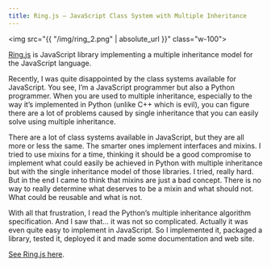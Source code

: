 ```yaml
---
title: Ring.js – JavaScript Class System with Multiple Inheritance
---
```


<img src="{{ "/img/ring_2.png" | absolute_url }}" class="w-100">

[Ring.js](http://ringjs.neoname.eu/) is JavaScript library implementing a multiple inheritance model for the JavaScript language.

Recently, I was quite disappointed by the class systems available for JavaScript. You see, I’m a JavaScript programmer but also a Python programmer. When you are used to multiple inheritance, especially to the way it’s implemented in Python (unlike C++ which is evil), you can figure there are a lot of problems caused by single inheritance that you can easily solve using multiple inheritance.

There are a lot of class systems available in JavaScript, but they are all more or less the same. The smarter ones implement interfaces and mixins. I tried to use mixins for a time, thinking it should be a good compromise to implement what could easily be achieved in Python with multiple inheritance but with the single inheritance model of those libraries. I tried, really hard. But in the end I came to think that mixins are just a bad concept. There is no way to really determine what deserves to be a mixin and what should not. What could be reusable and what is not.

With all that frustration, I read the Python’s multiple inheritance algorithm specification. And I saw that… it was not so complicated. Actually it was even quite easy to implement in JavaScript. So I implemented it, packaged a library, tested it, deployed it and made some documentation and web site.

[See Ring.js here](http://ringjs.neoname.eu/).
